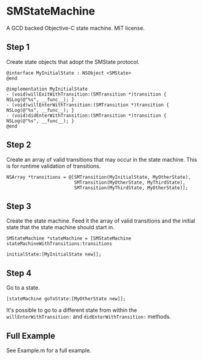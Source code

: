 # SMStateMachine

A GCD backed Objective-C state machine. MIT license.

## Step 1

Create state objects that adopt the SMState protocol.

```
@interface MyInitialState : NSObject <SMState>
@end

@implementation MyInitialState
- (void)willExitWithTransition:(SMTransition *)transition { NSLog(@"%s", __func__); }
- (void)willEnterWithTransition:(SMTransition *)transition { NSLog(@"%s", __func__); }
- (void)didEnterWithTransition:(SMTransition *)transition { NSLog(@"%s", __func__); }
@end
```

## Step 2

Create an array of valid transitions that may occur in the state machine. This is for runtime validation of transitions.

```
NSArray *transitions = @[SMTransition(MyInitialState, MyOtherState),
                         SMTransition(MyOtherState, MyThirdState),
                         SMTransition(MyThirdState, MyOtherState)];
```

## Step 3

Create the state machine. Feed it the array of valid transitions and the initial state that the state machine should start in.

```
SMStateMachine *stateMachine = [SMStateMachine stateMachineWithTransitions:transitions 
                                                              initialState:[MyInitialState new]];
```

## Step 4

Go to a state.

```
[stateMachine goToState:[MyOtherState new]];
```

It's possible to go to a different state from within the `willEnterWithTransition:` and `didEnterWithTransition:` methods.

## Full Example

See Example.m for a full example.
